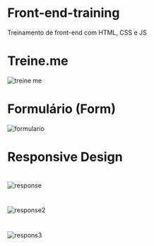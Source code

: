# Front-end-training
Treinamento de front-end com HTML, CSS e JS



# Treine.me

![treine me](https://user-images.githubusercontent.com/63527881/199633371-428a7ff4-25ee-4113-aa68-6be88b7bdc1f.PNG)

#

# Formulário  (Form)

![formulario](https://user-images.githubusercontent.com/63527881/199634203-eda4aad8-276c-4092-b3e6-9785d65e2c2c.png)

# Responsive Design

#
![response](https://user-images.githubusercontent.com/63527881/211229143-e4daca6a-9338-4464-8692-e36ff872f840.PNG)

#

![response2](https://user-images.githubusercontent.com/63527881/211229489-eb120b15-8cc1-4ff5-ac61-ec8dff4da8c7.PNG)

#
![respons3](https://user-images.githubusercontent.com/63527881/211229500-d9da13ae-95ef-4768-920d-ff216ba01a32.PNG)
